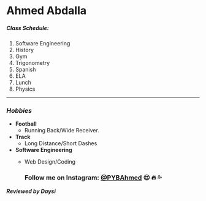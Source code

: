 # Ahmed Abdalla  
##### Class Schedule:  
1. Software Engineering
2. History
3. Gym
4. Trigonometry 
5. Spanish 
6. ELA
7. Lunch  
8. Physics
___
  
 ### _Hobbies_
  - **Football**  
      - Running Back/Wide Receiver.
  - **Track**  
      - Long Distance/Short Dashes 
  - **Software Engineering**  
      - Web Design/Coding  
        
        ### Follow me on Instagram: [@PYBAhmed](www.instagram.com/pybahmed) :heart_eyes: :fire: :sweat_drops:
**_Reviewed by Daysi_**